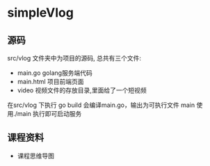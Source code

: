 # simpleVlog

## 源码
src/vlog 文件夹中为项目的源码, 总共有三个文件:
* main.go golang服务端代码
* main.html 项目前端页面
* video 视频文件的存放目录,里面给了一个短视频

在src/vlog 下执行  go build 会编译main.go，输出为可执行文件 main
使用./main 执行即可启动服务

## 课程资料
* 课程思维导图

